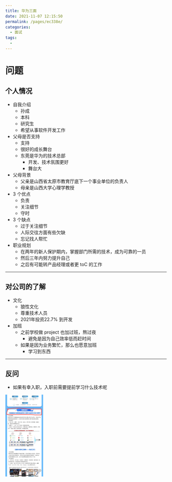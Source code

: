 ```yaml
---
title: 华为三面
date: 2021-11-07 12:15:50
permalink: /pages/ec338e/
categories:
  - 面试
tags:
  - 
---
```

# 问题



## 个人情况

- 自我介绍
  - 孙成
  - 本科
  - 研究生
  - 希望从事软件开发工作
- 父母是否支持
  - 支持
  - 很好的成长舞台
  - 东莞是华为的技术总部
    - 开发、技术氛围更好
    - 舞台大
- 父母背景
  - 父亲是山西省太原市教育厅底下一个事业单位的负责人
  - 母亲是山西大学心理学教授
- 3 个优点
  - 负责
  - 关注细节
  - 守时
- 3 个缺点
  - 过于关注细节
  - 人际交往方面有些欠缺
  - 忘记找人帮忙
- 职业规划
  - 在两年的新人保护期内，掌握部门所需的技术，成为可靠的一员
  - 然后三年内努力提升自己
  - 之后有可能转产品经理或者更 toC 的工作

---

## 对公司的了解

- 文化
  - 狼性文化
  - 尊重技术人员
  - 2021年投资22.7% 到开发
- 加班
  - 之前学校做 project 也加过班，熬过夜
      - 避免是因为自己效率低而赶时间
  - 如果是因为业务繁忙，那么也愿意加班
      - 学习到东西


---

## 反问

- 如果有幸入职，入职前需要提前学习什么技术呢



<img src="https://raw.githubusercontent.com/Sunc4127/image-hosting/main/202111141135678.png" alt="image-20211103111727982" style="zoom:25%;" />
